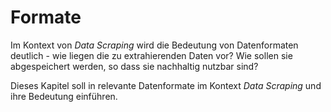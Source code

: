 # Formate
 
Im Kontext von *Data Scraping* wird die Bedeutung von Datenformaten deutlich - wie liegen die zu extrahierenden Daten vor? Wie sollen sie abgespeichert werden, so dass sie nachhaltig nutzbar sind? 

Dieses Kapitel soll in relevante Datenformate im Kontext *Data Scraping* und ihre Bedeutung einführen.